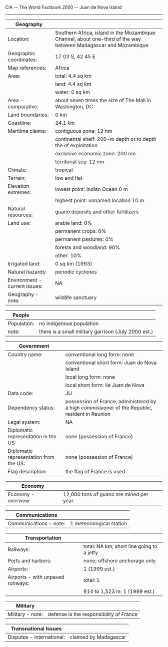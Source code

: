 CIA -- The World Factbook 2000 -- Juan de Nova Island

  ----------------------------------- -----------------------------------------

| Geography |   |
| --- | --- |
| Location: | Southern Africa, island in the Mozambique Channel, about one-third of the way between Madagascar and Mozambique |
| Geographic coordinates: | 17 03 S, 42 45 E |
| Map references: | Africa |
| Area: | total: 4.4 sq km |
|  | land: 4.4 sq km |
|  | water: 0 sq km |
| Area - comparative: | about seven times the size of The Mall in Washington, DC |
| Land boundaries: | 0 km |
| Coastline: | 24.1 km |
| Maritime claims: | contiguous zone: 12 nm |
|  | continental shelf: 200-m depth or to depth the of exploitation |
|  | exclusive economic zone: 200 nm |
|  | territorial sea: 12 nm |
| Climate: | tropical |
| Terrain: | low and flat |
| Elevation extremes: | lowest point: Indian Ocean 0 m |
|  | highest point: unnamed location 10 m |
| Natural resources: | guano deposits and other fertilizers |
| Land use: | arable land: 0% |
|  | permanent crops: 0% |
|  | permanent pastures: 0% |
|  | forests and woodland: 90% |
|  | other: 10% |
| Irrigated land: | 0 sq km (1993) |
| Natural hazards: | periodic cyclones |
| Environment - current issues: | NA |
| Geography - note: | wildlife sanctuary |

| People |   |
| --- | --- |
| Population: | no indigenous population |
| note: | there is a small military garrison (July 2000 est.) |

| Government |   |
| --- | --- |
| Country name: | conventional long form: none |
|  | conventional short form: Juan de Nova Island |
|  | local long form: none |
|  | local short form: Ile Juan de Nova |
| Data code: | JU |
| Dependency status: | possession of France; administered by a high commissioner of the Republic, resident in Reunion |
| Legal system: | NA |
| Diplomatic representation in the US: | none (possession of France) |
| Diplomatic representation from the US: | none (possession of France) |
| Flag description: | the flag of France is used |

| Economy |   |
| --- | --- |
| Economy - overview: | 12,000 tons of guano are mined per year. |

| Communications |   |
| --- | --- |
| Communications - note: | 1 meteorological station |

| Transportation |   |
| --- | --- |
| Railways: | total: NA km; short line going to a jetty |
| Ports and harbors: | none; offshore anchorage only |
| Airports: | 1 (1999 est.) |
| Airports - with unpaved runways: | total: 1 |
|  | 914 to 1,523 m: 1 (1999 est.) |

| Military |   |
| --- | --- |
| Military - note: | defense is the responsibility of France |

| Transnational Issues |   |
| --- | --- |
| Disputes - international: | claimed by Madagascar |
